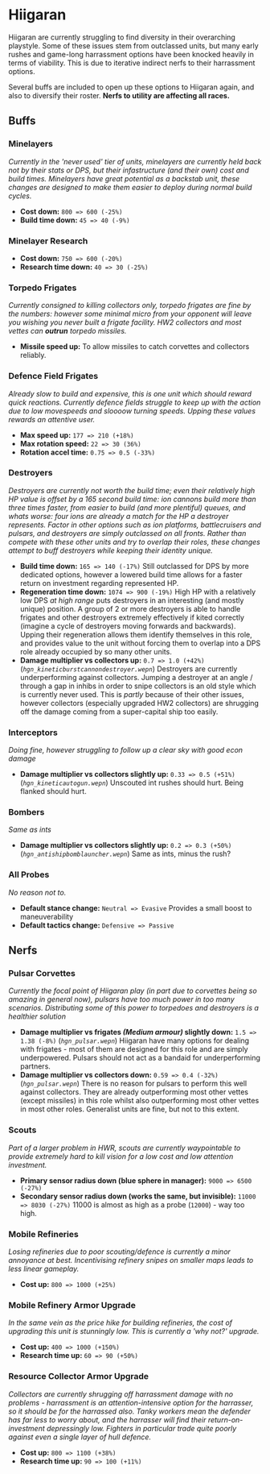 # Hiigaran

Hiigaran are currently struggling to find diversity in their overarching playstyle.
Some of these issues stem from outclassed units, but many early rushes and game-long harrassment options have been knocked heavily in terms of viability. This is due to iterative indirect nerfs to their harrassment options.

Several buffs are included to open up these options to Hiigaran again, and also to diversify their roster.
**Nerfs to utility are affecting all races.**

## Buffs

### Minelayers
*Currently in the 'never used' tier of units, minelayers are currently held back not by their stats or DPS, but their infastructure (and their own) cost and build times. Minelayers have great potential as a backstab unit, these changes are designed to make them easier to deploy during normal build cycles.*
* **Cost down:** `800 => 600 (-25%)`
* **Build time down:** `45 => 40 (-9%)`
### Minelayer Research
* **Cost down:** `750 => 600 (-20%)`
* **Research time down:** `40 => 30 (-25%)`
### Torpedo Frigates
*Currently consigned to killing collectors only, torpedo frigates are fine by the numbers: however some minimal micro from your opponent will leave you wishing you never built a frigate facility. HW2 collectors and most vettes can **outrun** torpedo missiles.*
* **Missile speed up:** To allow missiles to catch corvettes and collectors reliably.
### Defence Field Frigates
*Already slow to build and expensive, this is one unit which should reward quick reactions. Currently defence fields struggle to keep up with the action due to low movespeeds and sloooow turning speeds. Upping these values rewards an attentive user.*
* **Max speed up:** `177 => 210 (+18%)`
* **Max rotation speed:** `22 => 30 (36%)`
* **Rotation accel time:** `0.75 => 0.5 (-33%)`
### Destroyers
*Destroyers are currently not worth the build time; even their relatively high HP value is offset by a 165 second build time: ion cannons build *more than three times faster*, from easier to build (and more plentiful) queues, and whats worse: four ions are already a match for the HP a destroyer represents. Factor in other options such as ion platforms, battlecruisers and pulsars, and destroyers are simply outclassed on all fronts. Rather than compete with these other units and try to overlap their roles, these changes attempt to buff destroyers while keeping their identity unique.*
* **Build time down:** `165 => 140 (-17%)` Still outclassed for DPS by more dedicated options, however a lowered build time allows for a faster return on investment regarding represented HP.
* **Regeneration time down:** `1074 => 900 (-19%)` High HP with a relatively low DPS *at high range* puts destroyers in an interesting (and mostly unique) position. A group of 2 or more destroyers is able to handle frigates and other destroyers extremely effectively if kited correctly (imagine a cycle of destroyers moving forwards and backwards). Upping their regeneration allows them identify themselves in this role, and provides value to the unit without forcing them to overlap into a DPS role already occupied by so many other units.
* **Damage multiplier vs collectors up:** `0.7 => 1.0 (+42%)` (*`hgn_kineticburstcannondestroyer.wepn`*) Destroyers are currently underperforming against collectors. Jumping a destroyer at an angle / through a gap in inhibs in order to snipe collectors is an old style which is currently never used. This is *partly* because of their other issues, however collectors (especially upgraded HW2 collectors) are shrugging off the damage coming from a super-capital ship too easily.
### Interceptors
*Doing fine, however struggling to follow up a clear sky with good econ damage*
* **Damage multiplier vs collectors slightly up:** `0.33 => 0.5 (+51%)` (*`hgn_kineticautogun.wepn`*) Unscouted int rushes should hurt. Being flanked should hurt.
### Bombers
*Same as ints*
* **Damage multiplier vs collectors slightly up:** `0.2 => 0.3 (+50%)` (*`hgn_antishipbomblauncher.wepn`*) Same as ints, minus the rush?
### All Probes
*No reason not to.*
* **Default stance change:** `Neutral => Evasive` Provides a small boost to maneuverability
* **Default tactics change:** `Defensive => Passive`



## Nerfs

### Pulsar Corvettes
*Currently the focal point of Hiigaran play (in part due to corvettes being so amazing in general now), pulsars have too much power in too many scenarios. Distributing some of this power to torpedoes and destroyers is a healthier solution*
* **Damage multiplier vs frigates *(Medium armour)* slightly down:** `1.5 => 1.38 (-8%)` (*`hgn_pulsar.wepn`*) Hiigaran have many options for dealing with frigates - most of them are designed for this role and are simply underpowered. Pulsars should not act as a bandaid for underperforming partners.
* **Damage multiplier vs collectors down:** `0.59 => 0.4 (-32%)` (*`hgn_pulsar.wepn`*) There is no reason for pulsars to perform this well against collectors. They are already outperforming most other vettes (except missiles) in this role whilst also outperforming most other vettes in most other roles. Generalist units are fine, but not to this extent.
### Scouts
*Part of a larger problem in HWR, scouts are currently waypointable to provide extremely hard to kill vision for a low cost and low attention investment.*
* **Primary sensor radius down (blue sphere in manager):** `9000 => 6500 (-27%)`
* **Secondary sensor radius down (works the same, but invisible):** `11000 => 8030 (-27%)` 11000 is almost as high as a probe (`12000`) - way too high.
### Mobile Refineries
*Losing refineries due to poor scouting/defence is currently a minor annoyance at best. Incentivising refinery snipes on smaller maps leads to less linear gameplay.*
* **Cost up:** `800 => 1000 (+25%)`
### Mobile Refinery Armor Upgrade
*In the same vein as the price hike for building refineries, the cost of upgrading this unit is stunningly low. This is currently a 'why not?' upgrade.*
* **Cost up:** `400 => 1000 (+150%)`
* **Research time up:** `60 => 90 (+50%)`
### Resource Collector Armor Upgrade
*Collectors are currently shrugging off harrassment damage with no problems - harrassment is an attention-intensive option for the harrasser, so it should be for the harrassed also. Tanky workers mean the defender has far less to worry about, and the harrasser will find their return-on-investment depressingly low. Fighters in particular trade quite poorly against even a single layer of hull defence.*
* **Cost up:** `800 => 1100 (+38%)`
* **Research time up:** `90 => 100 (+11%)`
